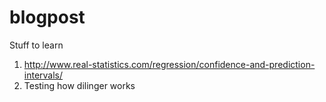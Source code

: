 # blogpost
Stuff to learn

1) http://www.real-statistics.com/regression/confidence-and-prediction-intervals/ 
2) Testing how dilinger works